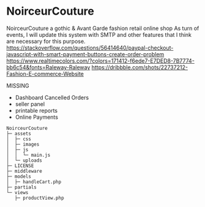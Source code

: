 # NoirceurCouture
 NoirceurCouture a gothic & Avant Garde fashion retail online shop
 As turn of events, I will update this system with SMTP and other features that I think are necessary for this purpose.
https://stackoverflow.com/questions/56414640/paypal-checkout-javascript-with-smart-payment-buttons-create-order-problem
https://www.realtimecolors.com/?colors=171412-f6ede7-E7DED8-7B7774-bb6c54&fonts=Raleway-Raleway
https://dribbble.com/shots/22737212-Fashion-E-commerce-Website

MISSING
- Dashboard Cancelled Orders
- seller panel
- printable reports
- Online Payments

```
NoirceurCouture
├─ assets
│  ├─ css
│  ├─ images
│  ├─ js
│  │  └─ main.js
│  └─ uploads
├─ LICENSE
├─ middleware
├─ models
│  ├─ handleCart.php
├─ partials
└─ views
   ├─ productView.php

```